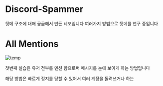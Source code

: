 # Discord-Spammer

뒷메 구조에 대해 궁금해서 만든 레포입니다 여러가지 방법으로 뒷메를 연구 중입니다

# All Mentions 

![temp](https://user-images.githubusercontent.com/87233267/136576741-5a8ebc8a-b3a6-43ec-b4e7-dbff63b3d81b.PNG)

첫번째 실습은 유저 전부를 멘션 함으로써 메시지를 눈에 보이게 하는 방법입니다

해당 방법은 빠르게 정지를 당할 수 있어서 여러 계정을 돌려쓰거나 하는 
